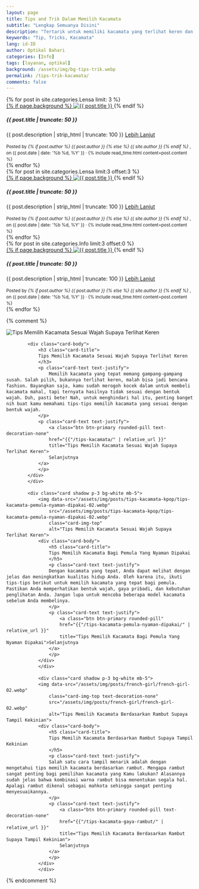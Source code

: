 ```yaml
---
layout: page
title: Tips and Trik Dalam Memilih Kacamata
subtitle: "Lengkap Semuanya Disini"
description: "Tertarik untuk memiliki kacamata yang terlihat keren dan sesuai dengan wajahmu? Baca artikel ini untuk mengetahui tips memilih kacamata yang sesuai dengan bentuk wajahmu agar terlihat lebih seimbang dan menarik"
keywords: "Tip, Tricks, Kacamata"
lang: id-ID
author: Optikal Bahari
categories: [Info]
tags: [layanan, optikal]
background: /assets/img/bg-tips-trik.webp
permalink: /tips-trik-kacamata/
comments: false
---
```


<!-- @format -->

<section id="posts-category1">
	<div class="card-deckrow mb-3 card-deck">
		{% for post in site.categories.Lensa limit: 3 %}
		<div class="card shadow p-0 mb-3 bg-white rounded hover-zoomin">
			<a href="{{ post.url | prepend: site.baseurl | replace: '//', '/' }}" 
				title="{{ post.title }}">
				{% if page.background %}
				<img 
					itemprop="image" 
					src="{{ post.background | prepend: site.baseurl | replace: '//', '/' }}"
					class="card-img-top img-fluid"
					loading="lazy"
					alt="{{ post.title }}" />
			</a>
			{% endif %}
			<div class="card-body">
				<h5 class="card-title">
					{{ post.title | truncate: 50 }}
				</h5>
				<p class="card-text text-justify">
					{{ post.description | strip_html | truncate: 100 }}
					<a class="btn btn-primary rounded-pill mt-3 align-text-bottom text-decoration-none"
						href="{{ post.url | prepend: site.baseurl | replace: '//', '/' }}"
						title="{{ post.title }}">Lebih Lanjut
					</a>
				</p>
			</div>
			<div class="card-footer">
				<small class="text-muted">
            Posted by 
						<em>
						{% if post.author %} 
                            {{ post.author }} 
                                {% else %} 
                            {{ site.author }} 
						{% endif %}
						</em>,
            on {{ post.date | date: '%b %d, %Y' }} 
                &middot; 
            {% include read_time.html content=post.content %}
				</small>
			</div>
		</div>
		{% endfor %}
	</div>
</section>

<section id="posts-category1">
	<div class="card-deckrow mb-3 card-deck">
		{% for post in site.categories.Lensa limit:3 offset:3 %}
		<div class="card shadow p-0 mb-3 bg-white rounded hover-zoomin">
			<a href="{{ post.url | prepend: site.baseurl | replace: '//', '/' }}" 
				title="{{ post.title }}">
				{% if page.background %}
				<img 
					itemprop="image" 
					src="{{ post.background | prepend: site.baseurl | replace: '//', '/' }}"
					class="card-img-top img-fluid"
					loading="lazy"
					alt="{{ post.title }}" />
			</a>
			{% endif %}
			<div class="card-body">
				<h5 class="card-title">
					{{ post.title | truncate: 50 }}
				</h5>
				<p class="card-text text-justify">
					{{ post.description | strip_html | truncate: 100 }}
					<a class="btn btn-primary rounded-pill mt-3 align-text-bottom text-decoration-none"
						href="{{ post.url | prepend: site.baseurl | replace: '//', '/' }}"
						title="{{ post.title }}">
						Lebih Lanjut
					</a>
				</p>
			</div>
			<div class="card-footer">
				<small class="text-muted">
            Posted by 
			<em>
				{% if post.author %} 
                            {{ post.author }} 
                                {% else %} 
                            {{ site.author }} 
				{% endif %}
			</em>,
            on {{ post.date | date: '%b %d, %Y' }} 
                &middot; 
            {% include read_time.html content=post.content %}
				</small>
			</div>
		</div>
		{% endfor %}
	</div>
</section>

<section id="posts-category1">
	<div class="card-deckrow mb-3 card-deck">
		{% for post in site.categories.Info limit:3 offset:0 %}
		<div class="card shadow p-0 mb-3 bg-white rounded hover-zoomin">
			<a href="{{ post.url | prepend: site.baseurl | replace: '//', '/' }}" 
				title="{{ post.title }}">
				{% if page.background %}
				<img 
					itemprop="image" 
					src="{{ post.background | prepend: site.baseurl | replace: '//', '/' }}"
					class="card-img-top img-fluid"
					loading="lazy"
					alt="{{ post.title }}" />
			</a>
			{% endif %}
			<div class="card-body">
				<h5 class="card-title">
					{{ post.title | truncate: 50 }}
				</h5>
				<p class="card-text text-justify">
					{{ post.description | strip_html | truncate: 100 }}
					<a class="btn btn-primary rounded-pill mt-3 align-text-bottom text-decoration-none"
						href="{{ post.url | prepend: site.baseurl | replace: '//', '/' }}"
						title="{{ post.title }}">
            Lebih Lanjut
					</a>
				</p>
			</div>
			<div class="card-footer">
				<small class="text-muted">
            Posted by 
			<em>
				{% if post.author %} 
                            {{ post.author }} 
                                {% else %} 
                            {{ site.author }} 
				{% endif %}
			</em>,
            on {{ post.date | date: '%b %d, %Y' }} 
                &middot; 
            {% include read_time.html content=post.content %}
				</small>
			</div>
		</div>
		{% endfor %}
	</div>
</section>

{% comment %}

<div class="card shadow p-3 bg-white mb-5">
<img data-src="/assets/img/posts/kpop-female-00/kpop-female-00.webp" 
				src="/assets/img/posts/kpop-female-00/kpop-female-00.webp" 
				class="card-img-top text-decoration-none" 
				alt="Tips Memilih Kacamata Sesuai Wajah Supaya Terlihat Keren">

    		<div class="card-body">
    			<h3 class="card-title">
    			Tips Memilih Kacamata Sesuai Wajah Supaya Terlihat Keren
    			</h3>
    			<p class="card-text text-justify">
    				Memilih kacamata yang tepat memang gampang-gampang susah. Salah pilih, bukannya terlihat keren, malah bisa jadi bencana fashion. Bayangkan saja, kamu sudah merogoh kocek dalam untuk membeli kacamata mahal, tapi ternyata hasilnya tidak sesuai dengan bentuk wajah. Duh, pasti bete! Nah, untuk menghindari hal itu, penting banget nih buat kamu memahami tips-tips memilih kacamata yang sesuai dengan bentuk wajah.
    			</p>
    			<p class="card-text text-justify">
    				<a class="btn btn-primary rounded-pill text-decoration-none"
    				href="{{"/tips-kacamata/" | relative_url }}"
    				title="Tips Memilih Kacamata Sesuai Wajah Supaya Terlihat Keren">
    				Selanjutnya
    			</a>
    			</p>
    		</div>
    		</div>

    		<div class="card shadow p-3 bg-white mb-5">
    			<img data-src="/assets/img/posts/tips-kacamata-kpop/tips-kacamata-pemula-nyaman-dipakai-02.webp"
    				src="/assets/img/posts/tips-kacamata-kpop/tips-kacamata-pemula-nyaman-dipakai-02.webp"
    				class="card-img-top"
    				alt="Tips Memilih Kacamata Sesuai Wajah Supaya Terlihat Keren">
    			<div class="card-body">
    				<h5 class="card-title">
    				Tips Memilih Kacamata Bagi Pemula Yang Nyaman Dipakai
    				</h5>
    				<p class="card-text text-justify">
    				Dengan kacamata yang tepat, Anda dapat melihat dengan jelas dan meningkatkan kualitas hidup Anda. Oleh karena itu, ikuti tips-tips berikut untuk memilih kacamata yang tepat bagi pemula. Pastikan Anda memperhatikan bentuk wajah, gaya pribadi, dan kebutuhan penglihatan Anda. Jangan lupa untuk mencoba beberapa model kacamata sebelum Anda membelinya.
    				</p>
    				<p class="card-text text-justify">
    					<a class="btn btn-primary rounded-pill"
    					href="{{"/tips-kacamata-pemula-nyaman-dipakai/" | relative_url }}"
    					title="Tips Memilih Kacamata Bagi Pemula Yang Nyaman Dipakai">Selanjutnya
    				</a>
    				</p>
    			</div>
    			</div>

    			<div class="card shadow p-3 bg-white mb-5">
    			<img data-src="/assets/img/posts/french-girl/french-girl-02.webp"
    				class="card-img-top text-decoration-none"
    				src="/assets/img/posts/french-girl/french-girl-02.webp"
    				alt="Tips Memilih Kacamata Berdasarkan Rambut Supaya Tampil Kekinian">
    			<div class="card-body">
    				<h5 class="card-title">
    				Tips Memilih Kacamata Berdasarkan Rambut Supaya Tampil Kekinian
    				</h5>
    				<p class="card-text text-justify">
    				Salah satu cara tampil menarik adalah dengan mengetahui tips memilih kacamata berdasarkan rambut. Mengapa rambut sangat penting bagi pemilihan kacamata yang Kamu lakukan? Alasannya sudah jelas bahwa kombinasi warna rambut bisa menentukan segala hal. Apalagi rambut dikenal sebagai mahkota sehingga sangat penting menyesuaikannya.
    				</p>
    				<p class="card-text text-justify">
    					<a class="btn btn-primary rounded-pill text-decoration-none"
    					href="{{"/tips-kacamata-gaya-rambut/" | relative_url }}"
    					title="Tips Memilih Kacamata Berdasarkan Rambut Supaya Tampil Kekinian">
    					Selanjutnya
    				</a>
    				</p>
    			</div>
    			</div>

{% endcomment %}
